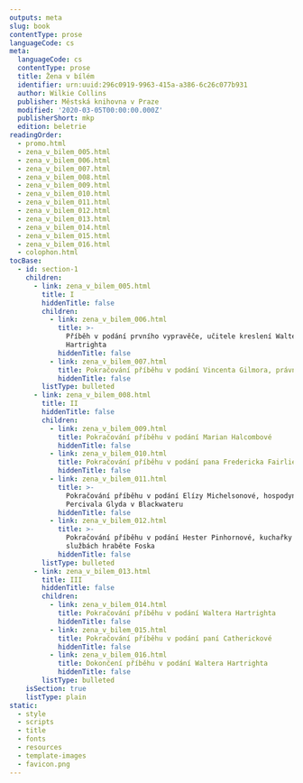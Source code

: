 ```yaml
---
outputs: meta
slug: book
contentType: prose
languageCode: cs
meta:
  languageCode: cs
  contentType: prose
  title: Žena v bílém
  identifier: urn:uuid:296c0919-9963-415a-a386-6c26c077b931
  author: Wilkie Collins
  publisher: Městská knihovna v Praze
  modified: '2020-03-05T00:00:00.000Z'
  publisherShort: mkp
  edition: beletrie
readingOrder:
  - promo.html
  - zena_v_bilem_005.html
  - zena_v_bilem_006.html
  - zena_v_bilem_007.html
  - zena_v_bilem_008.html
  - zena_v_bilem_009.html
  - zena_v_bilem_010.html
  - zena_v_bilem_011.html
  - zena_v_bilem_012.html
  - zena_v_bilem_013.html
  - zena_v_bilem_014.html
  - zena_v_bilem_015.html
  - zena_v_bilem_016.html
  - colophon.html
tocBase:
  - id: section-1
    children:
      - link: zena_v_bilem_005.html
        title: I
        hiddenTitle: false
        children:
          - link: zena_v_bilem_006.html
            title: >-
              Příběh v podání prvního vypravěče, učitele kreslení Waltera
              Hartrighta
            hiddenTitle: false
          - link: zena_v_bilem_007.html
            title: Pokračování příběhu v podání Vincenta Gilmora, právního zástupce
            hiddenTitle: false
        listType: bulleted
      - link: zena_v_bilem_008.html
        title: II
        hiddenTitle: false
        children:
          - link: zena_v_bilem_009.html
            title: Pokračování příběhu v podání Marian Halcombové
            hiddenTitle: false
          - link: zena_v_bilem_010.html
            title: Pokračování příběhu v podání pana Fredericka Fairlieho
            hiddenTitle: false
          - link: zena_v_bilem_011.html
            title: >-
              Pokračování příběhu v podání Elízy Michelsonové, hospodyně sira
              Percivala Glyda v Blackwateru
            hiddenTitle: false
          - link: zena_v_bilem_012.html
            title: >-
              Pokračování příběhu v podání Hester Pinhornové, kuchařky ve
              službách hraběte Foska
            hiddenTitle: false
        listType: bulleted
      - link: zena_v_bilem_013.html
        title: III
        hiddenTitle: false
        children:
          - link: zena_v_bilem_014.html
            title: Pokračování příběhu v podání Waltera Hartrighta
            hiddenTitle: false
          - link: zena_v_bilem_015.html
            title: Pokračování příběhu v podání paní Catherickové
            hiddenTitle: false
          - link: zena_v_bilem_016.html
            title: Dokončení příběhu v podání Waltera Hartrighta
            hiddenTitle: false
        listType: bulleted
    isSection: true
    listType: plain
static:
  - style
  - scripts
  - title
  - fonts
  - resources
  - template-images
  - favicon.png
---
```

